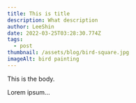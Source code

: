 ```yaml
---
title: This is title
description: What description
author: LeeShin
date: 2022-03-25T03:28:30.774Z
tags:
  - post
thumbnail: /assets/blog/bird-square.jpg
imageAlt: bird painting
---
```

This is the body.

Lorem ipsum...